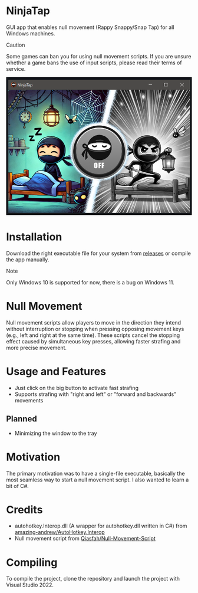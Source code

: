 # NinjaTap
GUI app that enables null movement (Rappy Snappy/Snap Tap) for all Windows machines.
> [!Caution]
> Some games can ban you for using null movement scripts.
> If you are unsure whether a game bans the use of input scripts, please read their terms of service.

![screenshot](NinjaTap/Images/screenshot.png)

# Installation
Download the right executable file for your system from [releases](https://github.com/nexuma/NinjaTap/releases/) or compile the app manually.
> [!NOTE]  
> Only Windows 10 is supported for now, there is a bug on Windows 11.

# Null Movement
Null movement scripts allow players to move in the direction they intend without interruption or stopping when pressing opposing movement keys (e.g., left and right at the same time). These scripts cancel the stopping effect caused by simultaneous key presses, allowing faster strafing and more precise movement.
# Usage and Features
- Just click on the big button to activate fast strafing
- Supports strafing with "right and left" or "forward and backwards" movements
## Planned
- Minimizing the window to the tray
# Motivation
The primary motivation was to have a single-file executable, basically the most seamless way to start a null movement script. I also wanted to learn a bit of C#.
# Credits
- autohotkey.Interop.dll (A wrapper for autohotkey.dll written in C#) from [amazing-andrew/AutoHotkey.Interop](https://github.com/amazing-andrew/AutoHotkey.Interop)
- Null movement script from [Qiasfah/Null-Movement-Script](https://github.com/Qiasfah/Null-Movement-Script)
# Compiling
To compile the project, clone the repository and launch the project with Visual Studio 2022.
